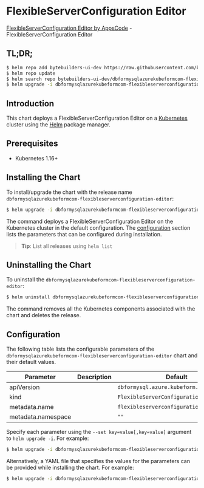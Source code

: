 # FlexibleServerConfiguration Editor

[FlexibleServerConfiguration Editor by AppsCode](https://byte.builders) - FlexibleServerConfiguration Editor

## TL;DR;

```bash
$ helm repo add bytebuilders-ui-dev https://raw.githubusercontent.com/bytebuilders/ui-wizards/
$ helm repo update
$ helm search repo bytebuilders-ui-dev/dbformysqlazurekubeformcom-flexibleserverconfiguration-editor --version=v0.4.17
$ helm upgrade -i dbformysqlazurekubeformcom-flexibleserverconfiguration-editor bytebuilders-ui-dev/dbformysqlazurekubeformcom-flexibleserverconfiguration-editor -n default --create-namespace --version=v0.4.17
```

## Introduction

This chart deploys a FlexibleServerConfiguration Editor on a [Kubernetes](http://kubernetes.io) cluster using the [Helm](https://helm.sh) package manager.

## Prerequisites

- Kubernetes 1.16+

## Installing the Chart

To install/upgrade the chart with the release name `dbformysqlazurekubeformcom-flexibleserverconfiguration-editor`:

```bash
$ helm upgrade -i dbformysqlazurekubeformcom-flexibleserverconfiguration-editor bytebuilders-ui-dev/dbformysqlazurekubeformcom-flexibleserverconfiguration-editor -n default --create-namespace --version=v0.4.17
```

The command deploys a FlexibleServerConfiguration Editor on the Kubernetes cluster in the default configuration. The [configuration](#configuration) section lists the parameters that can be configured during installation.

> **Tip**: List all releases using `helm list`

## Uninstalling the Chart

To uninstall the `dbformysqlazurekubeformcom-flexibleserverconfiguration-editor`:

```bash
$ helm uninstall dbformysqlazurekubeformcom-flexibleserverconfiguration-editor -n default
```

The command removes all the Kubernetes components associated with the chart and deletes the release.

## Configuration

The following table lists the configurable parameters of the `dbformysqlazurekubeformcom-flexibleserverconfiguration-editor` chart and their default values.

|     Parameter      | Description |                       Default                       |
|--------------------|-------------|-----------------------------------------------------|
| apiVersion         |             | <code>dbformysql.azure.kubeform.com/v1alpha1</code> |
| kind               |             | <code>FlexibleServerConfiguration</code>            |
| metadata.name      |             | <code>flexibleserverconfiguration</code>            |
| metadata.namespace |             | <code>""</code>                                     |


Specify each parameter using the `--set key=value[,key=value]` argument to `helm upgrade -i`. For example:

```bash
$ helm upgrade -i dbformysqlazurekubeformcom-flexibleserverconfiguration-editor bytebuilders-ui-dev/dbformysqlazurekubeformcom-flexibleserverconfiguration-editor -n default --create-namespace --version=v0.4.17 --set apiVersion=dbformysql.azure.kubeform.com/v1alpha1
```

Alternatively, a YAML file that specifies the values for the parameters can be provided while
installing the chart. For example:

```bash
$ helm upgrade -i dbformysqlazurekubeformcom-flexibleserverconfiguration-editor bytebuilders-ui-dev/dbformysqlazurekubeformcom-flexibleserverconfiguration-editor -n default --create-namespace --version=v0.4.17 --values values.yaml
```
